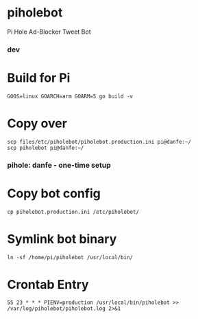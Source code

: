 # piholebot
Pi Hole Ad-Blocker Tweet Bot

### dev
Build for Pi
============
```
GOOS=linux GOARCH=arm GOARM=5 go build -v
```
Copy over
=========
```
scp files/etc/piholebot/piholebot.production.ini pi@danfe:~/
scp piholebot pi@danfe:~/
```

### pihole: danfe - one-time setup
Copy bot config
===============
```
cp piholebot.production.ini /etc/piholebot/
```
Symlink bot binary
==================
```
ln -sf /home/pi/piholebot /usr/local/bin/
```

Crontab Entry
=============
```
55 23 * * * PIENV=production /usr/local/bin/piholebot >> /var/log/piholebot/piholebot.log 2>&1
```
